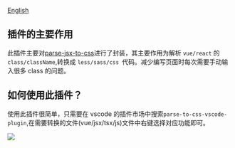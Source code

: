 [English](./ENGLISH.md)

## 插件的主要作用

此插件主要对[parse-jsx-to-css](https://github.com/MrGaoGang/parse-jsx-to-css)进行了封装，其主要作用为解析 `vue/react` 的 `class/className`,转换成 `less/sass/css `代码。减少编写页面时每次需要手动输入很多 class 的问题。

## 如何使用此插件？

使用此插件很简单，只需要在 vscode 的插件市场中搜索`parse-to-css-vscode-plugin`,在需要转换的文件(vue/jsx/tsx/js)文件中右键选择对应功能即可。

![](https://p6-juejin.byteimg.com/tos-cn-i-k3u1fbpfcp/734486dd6cca41908cbac8b965c5f476~tplv-k3u1fbpfcp-watermark.image)
